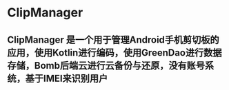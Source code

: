 # ClipManager

## ClipManager 是一个用于管理Android手机剪切板的应用，使用Kotlin进行编码，使用GreenDao进行数据存储，Bomb后端云进行云备份与还原，没有账号系统，基于IMEI来识别用户
